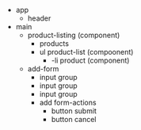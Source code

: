 - app
  - header
- main
  - product-listing (component)
    - products
    - ul product-list (compoonent)
      - -li product (component)
  - add-form
    - input group
    - input group
    - input group
    - add form-actions
      - button submit
      - button cancel